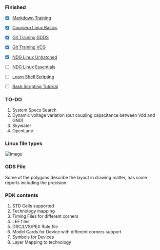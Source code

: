 ### Finished
- [x] [Markdown Training](https://www.markdowntutorial.com/)
- [x] [Coursera Linux Basics](https://www.coursera.org/projects/command-line-linux)
- [X] [Git Training GDDS](https://www.coursera.org/learn/git-distributed-development?specialization=oss-development-linux-git#about)
- [x] [Git Training VCG](https://www.coursera.org/learn/version-control-with-git?action=enroll)
- [x] [NDG Linux Unhatched](https://www.netacad.com/courses/os-it/ndg-linux-unhatched)
- [ ] [NDG Linux Essentials](https://www.netacad.com/courses/os-it/ndg-linux-essentials)
- [ ] [Learn Shell Scripting](https://www.learnshell.org/)
- [ ] [Bash Scripting Tutorial](https://linuxhandbook.com/tag/bash-beginner/)


### TO-DO
1. System Specs Search
2. Dynamic voltage variation (put coupling capacitance between Vdd and GND)
3. Skywater
4. OpenLane

### Linux file types
![image](https://user-images.githubusercontent.com/64384499/135725109-a775dea9-2bf8-42d0-94eb-8fe849d3df39.png)


### GDS File
Some of the polygons describe the layout in drawing matter, has some reports including the precision.

### PDK contents
1. STD Cells supported
2. Technology mapping
3. Timing Files for different corners
4. LEF files
5. DRC/LVS/PEX Rule file
6. Model Cards for Device with different corners support
7. Symbols for Devices
8. Layer Mapping to technology

